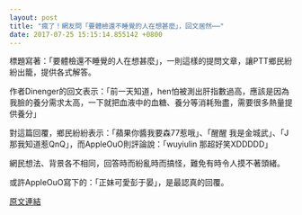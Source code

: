```yaml
---
layout: post
title: "瘋了！網友問「要體檢還不睡覺的人在想甚麼」，回文居然⋯⋯"
date: 2017-07-25 15:15:14.855142 +0800
---
```


標題寫著：「要體檢還不睡覺的人在想甚麼」，一則這樣的提問文章，讓PTT鄉民紛紛出籠，提供各式解答。

作者Dinenger的回文表示：「前一天知道，hen怕被測出肝指數過高，應該是因為我臉的養分需求太高，一下就把血液中的血糖、養分等消耗殆盡，需要很多熱量提供養分」

對這篇回覆，鄉民紛紛表示：「蘋果你醬我要森77惹哦」、「醒醒 我是金城武」、「J那我知道惹QnQ」，而AppleOuO則評論說：「wuyiulin 那超好笑XDDDDD」

網民想法、背景各不相同，回答時而紛亂時而搞怪，難免有時令人摸不著頭緒。

或許AppleOuO寫下的：「正妹可愛彭于晏」，是最認真的回覆。

<a href = "https://www.ptt.cc/bbs/Gossiping/M.1500928202.A.D29.html">原文連結</a>

